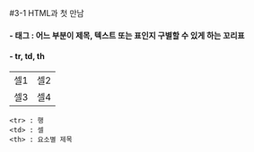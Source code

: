#3-1 HTML과 첫 만남
#### - 태그 : 어느 부분이 제목, 텍스트 또는 표인지 구별할 수 있게 하는 꼬리표
#### - tr, td, th
<table>
    <tr>
      <td>셀1</td>
      <td>셀2</td>
    </tr>
    <tr>
      <td>셀3</td>
      <td>셀4</td>
    </tr>
  </table>
  
```
<tr> : 행
<td> : 셀
<th> : 요소별 제목
```

